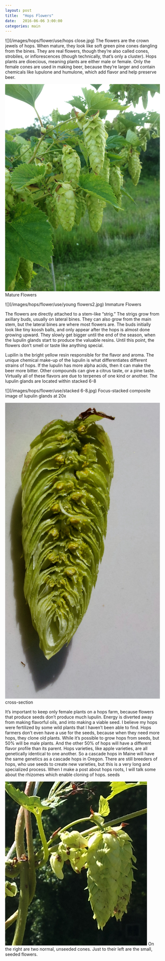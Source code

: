 ```yaml
---
layout: post
title:  "Hops Flowers"
date:   2016-06-06 3:00:00
categories: main
---
```


![](/images/hops/flower/use/hops close.jpg)
The flowers are the crown jewels of hops. When mature, they look like soft green pine cones dangling from the bines. They are real flowers, though they’re also called cones, strobiles, or inflorescences (though technically, that’s only a cluster). Hops plants are dioecious, meaning plants are either male or female. Only the female cones are used in making beer, because they’re larger and contain chemicals like lupulone and humulone, which add flavor and help preserve beer.
 
![](/images/hops/flower/use/intro.jpg)
Mature Flowers

![](/images/hops/flower/use/young flowers2.jpg)
Immature Flowers

The flowers are directly attached to a stem-like “strig.” The strigs grow from axillary buds, usually on lateral bines. They can also grow from the main stem, but the lateral bines are where most flowers are. The buds initially look like tiny koosh balls, and only appear after the hops is almost done growing upward. They slowly get  bigger until the end of the season, when the lupulin glands start to produce the valuable resins. Until this point, the flowers don’t smell or taste like anything special.

Lupilin is the bright yellow resin responsible for the flavor and aroma. The unique chemical make-up of the lupulin is what differentiates different strains of hops. If the lupulin has more alpha acids, then it can make the beer more bitter. Other compounds can give a citrus taste, or a pine taste. Virtually all of these flavors are due to terpenes of one kind or another. The lupulin glands are located within
stacked 6-8

![](/images/hops/flower/use/stacked 6-8.jpg)
Focus-stacked composite image of lupulin glands at 20x

![](/images/hops/flower/use/cross-section.jpg)
cross-section

It’s important to keep only female plants on a hops farm, because flowers that produce seeds don’t produce much lupulin. Energy is diverted away from making flavorful oils, and into making a viable seed. I believe my hops were fertilized by some wild plants that I haven’t been able to find. Hops farmers don’t even have a use for the seeds, because when they need more hops, they clone old plants. While it’s possible to grow hops from seeds, but 50% will be male plants. And the other 50%  of hops will have a different flavor profile than its parent. Hops varieties, like apple varieties, are all genetically identical to one another. So a cascade hops in Maine will have the same genetics as a cascade hops in Oregon. There are still breeders of hops, who use seeds to create new varieties, but this is a very long and specialized process. When I make a post about hops roots, I will talk some about the rhizomes which enable cloning of hops.
seeds

![](/images/hops/flower/use/seeds.jpg)
On the right are two normal, unseeded cones. Just to their left are the small, seeded flowers.
